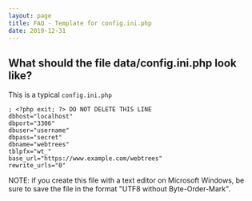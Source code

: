 ```yaml
---
layout: page
title: FAQ - Template for config.ini.php
date: 2019-12-31
---
```


## What should the file data/config.ini.php look like?

This is a typical `config.ini.php`


```
; <?php exit; ?> DO NOT DELETE THIS LINE
dbhost="localhost"
dbport="3306"
dbuser="username"
dbpass="secret"
dbname="webtrees"
tblpfx="wt_"
base_url="https://www.example.com/webtrees"
rewrite_urls="0"
```

NOTE: if you create this file with a text editor on Microsoft Windows, be sure to save the
file in the format "UTF8 without Byte-Order-Mark".
